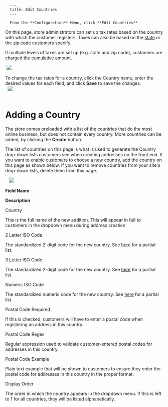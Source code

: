 
      ---
      title: Edit Countries
      ---

      From the **Configuration** Menu, click **Edit Countries**   
  
On this page, store administrators can set up tax rates based on the country with which the customer registers. Taxes can also be based on the [state](default.aspx?pageid=edit_states_provinces) or the [zip code](default.aspx?pageid=tax_by_post_code) customers specify.

If multiple levels of taxes are set up (e.g. state and zip code), customers are charged the cumulative amount.  
  
 ![](images/1415746758622.png)  
  
To change the tax rates for a country, click the Country name, enter the desired values for each field, and click **Save** to save the changes.  
  ![](images/1419963547598.png)  
  

Adding a Country
================

The store comes preloaded with a list of the countries that do the most online business, but does not contain every country. More countries can be added, by clicking the **Create** button.

The list of countries on this page is what is used to generate the Country drop-down lists customers see when creating addresses on the front end. If you want to enable customers to choose a new country, add the country on this page as shown below. If you want to remove countries from your site's drop-down lists, delete them from this page.  
  
   ![](images/1419971991823.png)

**Field Name**

**Description**

Country

This is the full name of the new addition. This will appear in full to customers in the dropdown menu during address creation

2 Letter ISO Code

The standardized 2-digit code for the new country. See [here](http://www.unc.edu/~rowlett/units/codes/country.htm) for a partial list.

3 Letter ISO Code

The standardized 2-digit code for the new country. See [here](http://www.unc.edu/~rowlett/units/codes/country.htm) for a partial list.

Numeric ISO Code

The standardized numeric code for the new country. See [here](http://www.unc.edu/~rowlett/units/codes/country.htm) for a partial list.

Postal Code Required

If this is checked, customers will have to enter a postal code when registering an address in this country.

Postal Code Regex

Regular expression used to validate customer-entered postal codes for addresses in this country.

Postal Code Example

Plain text example that will be shown to customers to ensure they enter the postal code for addresses in this country in the proper format.

Display Order

The order in which the country appears in the dropdown menu. If this is left to 1 for all countries, they will be listed alphabetically.
      